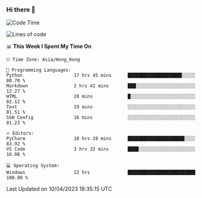 ### Hi there 👋

<!--
**RoiexLee/RoiexLee** is a ✨ _special_ ✨ repository because its `README.md` (this file) appears on your GitHub profile.

Here are some ideas to get you started:

- 🔭 I’m currently working on ...
- 🌱 I’m currently learning ...
- 👯 I’m looking to collaborate on ...
- 🤔 I’m looking for help with ...
- 💬 Ask me about ...
- 📫 How to reach me: ...
- 😄 Pronouns: ...
- ⚡ Fun fact: ...
-->

<!--START_SECTION:waka-->
![Code Time](http://img.shields.io/badge/Code%20Time-223%20hrs%2041%20mins-blue)

![Lines of code](https://img.shields.io/badge/From%20Hello%20World%20I%27ve%20Written-35.2%20thousand%20lines%20of%20code-blue)

📊 **This Week I Spent My Time On** 

```text
🕑︎ Time Zone: Asia/Hong_Kong

💬 Programming Languages: 
Python                   17 hrs 45 mins      ████████████████████░░░░░   80.70 % 
Markdown                 2 hrs 41 mins       ███░░░░░░░░░░░░░░░░░░░░░░   12.27 % 
HTML                     28 mins             █░░░░░░░░░░░░░░░░░░░░░░░░   02.12 % 
Text                     19 mins             ░░░░░░░░░░░░░░░░░░░░░░░░░   01.51 % 
SSH Config               16 mins             ░░░░░░░░░░░░░░░░░░░░░░░░░   01.23 % 

🔥 Editors: 
PyCharm                  18 hrs 28 mins      █████████████████████░░░░   83.92 % 
VS Code                  3 hrs 32 mins       ████░░░░░░░░░░░░░░░░░░░░░   16.08 % 

💻 Operating System: 
Windows                  22 hrs              █████████████████████████   100.00 % 
```


 Last Updated on 10/04/2023 18:35:15 UTC
<!--END_SECTION:waka-->
